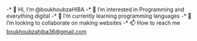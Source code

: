 -* 👋 Hi, I’m @boukhoubzaHIBA
-* 👀 I’m interested in Programming and everything digital
-* 🌱 I’m currently learning programming languages
-* 💞️ I’m looking to collaborate on making websites
-* 📫 How to reach me boukhoubzahiba36@gmail.com
